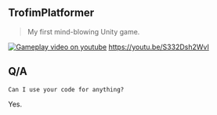 ## TrofimPlatformer
  > My first mind-blowing Unity game. 

[![Gameplay video on youtube](https://img.youtube.com/vi/S332Dsh2WvI/0.jpg)](https://youtu.be/S332Dsh2WvI)
https://youtu.be/S332Dsh2WvI

## Q/A

`Can I use your code for anything?`

Yes.

